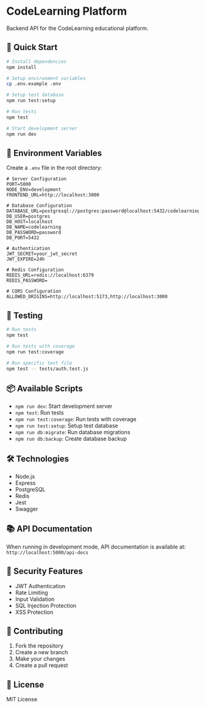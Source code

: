 # CodeLearning Platform

Backend API for the CodeLearning educational platform.

## 🚀 Quick Start

```bash
# Install dependencies
npm install

# Setup environment variables
cp .env.example .env

# Setup test database
npm run test:setup

# Run tests
npm test

# Start development server
npm run dev
```

## 📝 Environment Variables

Create a `.env` file in the root directory:

```env
# Server Configuration
PORT=5000
NODE_ENV=development
FRONTEND_URL=http://localhost:3000

# Database Configuration
DATABASE_URL=postgresql://postgres:password@localhost:5432/codelearning
DB_USER=postgres
DB_HOST=localhost
DB_NAME=codelearning
DB_PASSWORD=password
DB_PORT=5432

# Authentication
JWT_SECRET=your_jwt_secret
JWT_EXPIRE=24h

# Redis Configuration
REDIS_URL=redis://localhost:6379
REDIS_PASSWORD=

# CORS Configuration
ALLOWED_ORIGINS=http://localhost:5173,http://localhost:3000
```

## 🧪 Testing

```bash
# Run tests
npm test

# Run tests with coverage
npm run test:coverage

# Run specific test file
npm test -- tests/auth.test.js
```

## 📦 Available Scripts

- `npm run dev`: Start development server
- `npm test`: Run tests
- `npm run test:coverage`: Run tests with coverage
- `npm run test:setup`: Setup test database
- `npm run db:migrate`: Run database migrations
- `npm run db:backup`: Create database backup

## 🛠️ Technologies

- Node.js
- Express
- PostgreSQL
- Redis
- Jest
- Swagger

## 📚 API Documentation

When running in development mode, API documentation is available at:
`http://localhost:5000/api-docs`

## 🔐 Security Features

- JWT Authentication
- Rate Limiting
- Input Validation
- SQL Injection Protection
- XSS Protection

## 🤝 Contributing

1. Fork the repository
2. Create a new branch
3. Make your changes
4. Create a pull request

## 📄 License

MIT License